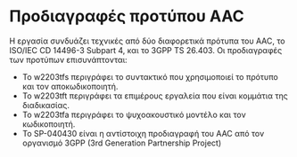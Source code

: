 # Προδιαγραφές προτύπου AAC

Η εργασία συνδυάζει τεχνικές από δύο διαφορετικά πρότυπα του AAC, το ISO/IEC CD 14496-3 Subpart 4, και το 3GPP TS 26.403. Οι προδιαγραφές των προτύπων επισυνάπτονται:

 - Το w2203tfs περιγράφει το συντακτικό που χρησιμοποιεί το πρότυπο και τον αποκωδικοποιητή.
 - Το w2203tft περιγράφει τα επιμέρους εργαλεία που είναι κομμάτια της διαδικασίας.
 - Το w2203tfa περιγράφει το ψυχοακουστικό μοντέλο και τον κωδικοποιητή.
 - Το SP-040430 είναι η αντίστοιχη προδιαγραφή του AAC από τον οργανισμό 3GPP (3rd Generation Partnership Project) 
